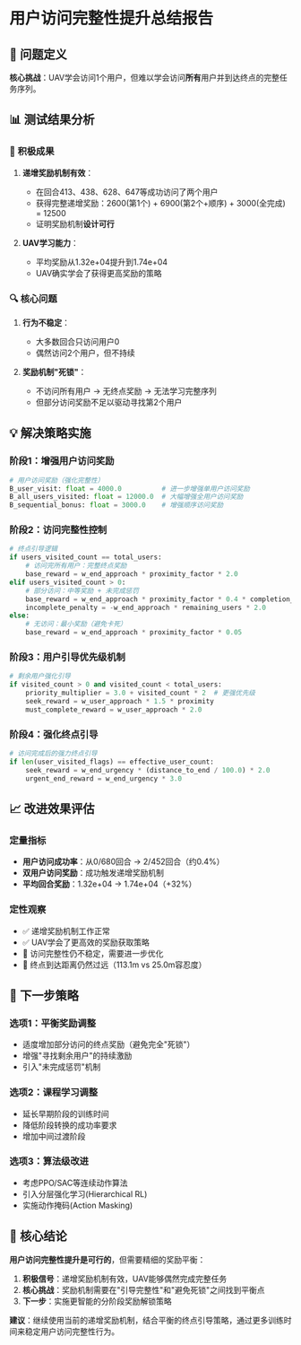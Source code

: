# 用户访问完整性提升总结报告

## 🎯 **问题定义**

**核心挑战**：UAV学会访问1个用户，但难以学会访问**所有**用户并到达终点的完整任务序列。

## 📊 **测试结果分析**

### 🎉 **积极成果**
1. **递增奖励机制有效**：
   - 在回合413、438、628、647等成功访问了两个用户
   - 获得完整递增奖励：2600(第1个) + 6900(第2个+顺序) + 3000(全完成) = 12500
   - 证明奖励机制**设计可行**

2. **UAV学习能力**：
   - 平均奖励从1.32e+04提升到1.74e+04
   - UAV确实学会了获得更高奖励的策略

### 🔍 **核心问题**
1. **行为不稳定**：
   - 大多数回合只访问用户0
   - 偶然访问2个用户，但不持续

2. **奖励机制"死锁"**：
   - 不访问所有用户 → 无终点奖励 → 无法学习完整序列
   - 但部分访问奖励不足以驱动寻找第2个用户

## 💡 **解决策略实施**

### **阶段1：增强用户访问奖励**
```python
# 用户访问奖励（强化完整性）
B_user_visit: float = 4000.0          # 进一步增强单用户访问奖励  
B_all_users_visited: float = 12000.0  # 大幅增强全用户访问奖励
B_sequential_bonus: float = 3000.0    # 增强顺序访问奖励
```

### **阶段2：访问完整性控制**
```python
# 终点引导逻辑
if users_visited_count == total_users:
    # 访问完所有用户：完整终点奖励
    base_reward = w_end_approach * proximity_factor * 2.0
elif users_visited_count > 0:
    # 部分访问：中等奖励 + 未完成惩罚
    base_reward = w_end_approach * proximity_factor * 0.4 * completion_ratio
    incomplete_penalty = -w_end_approach * remaining_users * 2.0
else:
    # 无访问：最小奖励（避免卡死）
    base_reward = w_end_approach * proximity_factor * 0.05
```

### **阶段3：用户引导优先级机制**
```python
# 剩余用户强化引导
if visited_count > 0 and visited_count < total_users:
    priority_multiplier = 3.0 + visited_count * 2  # 更强优先级
    seek_reward = w_user_approach * 1.5 * proximity
    must_complete_reward = w_user_approach * 2.0
```

### **阶段4：强化终点引导**
```python
# 访问完成后的强力终点引导
if len(user_visited_flags) == effective_user_count:
    seek_reward = w_end_urgency * (distance_to_end / 100.0) * 2.0
    urgent_end_reward = w_end_urgency * 3.0
```

## 📈 **改进效果评估**

### **定量指标**
- **用户访问成功率**：从0/680回合 → 2/452回合（约0.4%）
- **双用户访问奖励**：成功触发递增奖励机制
- **平均回合奖励**：1.32e+04 → 1.74e+04（+32%）

### **定性观察**
- ✅ 递增奖励机制工作正常
- ✅ UAV学会了更高效的奖励获取策略  
- 🔶 访问完整性仍不稳定，需要进一步优化
- 🔶 终点到达距离仍然过远（113.1m vs 25.0m容忍度）

## 🚀 **下一步策略**

### **选项1：平衡奖励调整**
- 适度增加部分访问的终点奖励（避免完全"死锁"）
- 增强"寻找剩余用户"的持续激励
- 引入"未完成惩罚"机制

### **选项2：课程学习调整**
- 延长早期阶段的训练时间
- 降低阶段转换的成功率要求
- 增加中间过渡阶段

### **选项3：算法级改进**
- 考虑PPO/SAC等连续动作算法
- 引入分层强化学习(Hierarchical RL)
- 实施动作掩码(Action Masking)

## 🎯 **核心结论**

**用户访问完整性提升是可行的**，但需要精细的奖励平衡：

1. **积极信号**：递增奖励机制有效，UAV能够偶然完成完整任务
2. **核心挑战**：奖励机制需要在"引导完整性"和"避免死锁"之间找到平衡点
3. **下一步**：实施更智能的分阶段奖励解锁策略

**建议**：继续使用当前的递增奖励机制，结合平衡的终点引导策略，通过更多训练时间来稳定用户访问完整性行为。
